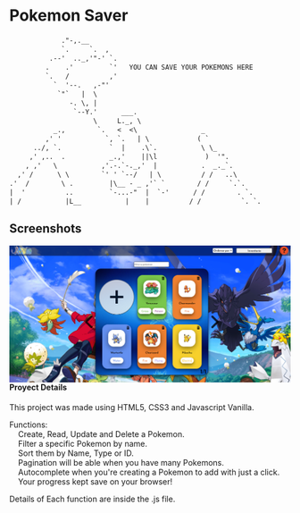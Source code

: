 # Pokemon Saver
                 ."-,.__
                 `.     `.  ,
              .--'  .._,'"-' `.
             .    .'         `'   YOU CAN SAVE YOUR POKEMONS HERE
             `.   /          ,'
               `  '--.   ,-"'
                `"`   |  \
                   -. \, |
                    `--Y.'      ___.
                         \     L._, \
               _.,        `.   <  <\                _
             ,' '           `, `.   | \            ( `
          ../, `.            `  |    .\`.           \ \_
         ,' ,..  .           _.,'    ||\l            )  '".
        , ,'   \           ,'.-.`-._,'  |           .  _._`.
      ,' /      \ \        `' ' `--/   | \          / /   ..\
    .'  /        \ .         |\__ - _ ,'` `        / /     `.`.
    |  '          ..         `-...-"  |  `-'      / /        . `.
    | /           |L__           |    |          / /          `. `.

## Screenshots

<img src="https://github.com/george-martinez/pokemonlist/blob/main/assets/Screenshots/main_page.png?raw=true" align="right">


#### Proyect Details

This project was made using HTML5, CSS3 and Javascript Vanilla.

Functions:<br>
            &nbsp;&nbsp;&nbsp;&nbsp;Create, Read, Update and Delete a Pokemon.<br>
            &nbsp;&nbsp;&nbsp;&nbsp;Filter a specific Pokemon by name.<br>
            &nbsp;&nbsp;&nbsp;&nbsp;Sort them by Name, Type or ID.<br>
            &nbsp;&nbsp;&nbsp;&nbsp;Pagination will be able when you have many Pokemons.<br>
            &nbsp;&nbsp;&nbsp;&nbsp;Autocomplete when you're creating a Pokemon to add with just a click.<br>
            &nbsp;&nbsp;&nbsp;&nbsp;Your progress kept save on your browser!<br>

Details of Each function are inside the .js file.

